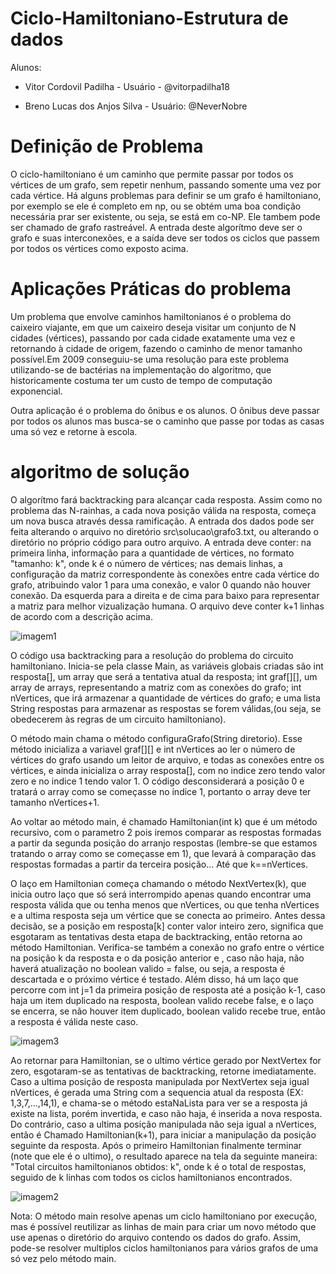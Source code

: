 # Ciclo-Hamiltoniano-Estrutura de dados
Alunos:

- Vitor Cordovil Padilha - Usuário - @vitorpadilha18

- Breno Lucas dos Anjos Silva  -  Usuário: @NeverNobre

# Definição de Problema
O ciclo-hamiltoniano é um caminho que permite passar por todos os vértices de um grafo, sem repetir nenhum, passando somente uma vez por cada vértice. Há alguns problemas para definir se um grafo é hamiltoniano, por exemplo se ele é completo em np, ou se obtém uma boa condição necessária prar ser existente, ou seja, se está em co-NP. Ele tambem pode ser chamado de grafo rastreável.
A entrada deste algorítmo deve ser o grafo e suas interconexões, e a saída deve ser todos os ciclos que passem por todos os vértices como exposto acima.

# Aplicações Práticas do problema
Um problema que envolve caminhos hamiltonianos é o problema do caixeiro viajante, em que um caixeiro deseja visitar um conjunto de N cidades (vértices), passando por cada cidade exatamente uma vez e retornando à cidade de origem, fazendo o caminho de menor tamanho possível.Em 2009 conseguiu-se uma resolução para este problema utilizando-se de bactérias na implementação do algoritmo, que historicamente costuma ter um custo de tempo de computação exponencial.

Outra aplicação é o problema do ônibus e os alunos. O ônibus deve passar por todos os alunos mas busca-se o caminho que passe por todas as casas uma só vez e retorne à escola.

# algoritmo de solução
O algorítmo fará backtracking para alcançar cada resposta. Assim como no problema das N-rainhas, a cada nova posição válida na resposta, começa um nova busca através dessa ramificação.
A entrada dos dados pode ser feita alterando o arquivo no diretório src\solucao\grafo3.txt, ou alterando o diretório no próprio código para outro arquivo.
A entrada deve conter: na primeira linha, informação para a quantidade de vértices, no formato "tamanho: k", onde k é o número de vértices; nas demais linhas, a configuração da matriz correspondente às conexões entre cada vértice do grafo, atribuindo valor 1 para uma conexão, e valor 0 quando não houver conexão. Da esquerda para a direita e de cima para baixo para representar a matriz para melhor vizualização humana.
O arquivo deve conter k+1 linhas de acordo com a descrição acima.

![imagem1](https://user-images.githubusercontent.com/89496407/136306817-8828140f-d665-458e-a47b-a68ef643ec53.JPG)

O código usa backtracking para a resolução do problema do circuito hamiltoniano.
Inicia-se pela classe Main, as variáveis globais criadas são int resposta[], um array que será a tentativa atual da resposta; int graf[][], um array de arrays, representando a matriz com as conexões do grafo; int nVertices, que irá armazenar a quantidade de vértices do grafo; e uma lista String respostas para armazenar as respostas se forem válidas,(ou seja, se obedecerem às regras de um circuito hamiltoniano).

O método main chama o método configuraGrafo(String diretorio). Esse método inicializa a variavel graf[][] e int nVertices ao ler o número de vértices do grafo usando um leitor de arquivo, e todas as conexões entre os vértices, e ainda inicializa o array resposta[], com no indice zero tendo valor zero e no indice 1 tendo valor 1. O código desconsiderará a posição 0 e tratará o array como se começasse no índice 1, portanto o array deve ter tamanho nVertices+1.

Ao voltar ao método main, é chamado Hamiltonian(int k) que é um método recursivo, com o parametro 2 pois iremos comparar as respostas formadas a partir da segunda posição do arranjo respostas (lembre-se que estamos tratando o array como se começasse em 1), que levará à comparação das respostas formadas a partir da terceira posição... Até que k==nVertices.

O laço em Hamiltonian começa chamando o método NextVertex(k), que inicia outro laço que só será interrompido apenas quando encontrar uma resposta válida que ou tenha menos que nVertices, ou que tenha nVertices e a ultima resposta seja um vértice que se conecta ao primeiro. Antes dessa decisão, se a posição em resposta[k] conter valor inteiro zero, significa que esgotaram as tentativas desta etapa de backtracking, então retorna ao método Hamiltonian. Verifica-se também a conexão no grafo entre o vértice na posição k da resposta e o da posição anterior e , caso não haja, não haverá atualização no boolean valido = false, ou seja, a resposta é descartada e o próximo vértice é testado. Além disso, há um laço que percorre com int j=1 da primeira posição de resposta até a posição k-1, caso haja um item duplicado na resposta, boolean valido recebe false, e o laço se encerra, se não houver item duplicado, boolean valido recebe true, então a resposta é válida neste caso.

![imagem3](https://user-images.githubusercontent.com/89496407/136310993-eaec247b-e43a-4528-8e84-e8f4d0c300af.png)

Ao retornar para Hamiltonian, se o ultimo vértice gerado por NextVertex for zero, esgotaram-se as tentativas de backtracking, retorne imediatamente. Caso a ultima posição de resposta manipulada por NextVertex seja igual nVertices, é gerada uma String com a sequencia atual da resposta (EX: 1,3,7,...,14,1), e chama-se o método estaNaLista para ver se a resposta já existe na lista, porém invertida, e caso não haja, é inserida a nova resposta. Do contrário, caso a ultima posição manipulada não seja igual a nVertices, então é Chamado Hamiltonian(k+1), para iniciar a manipulação da posição seguinte da resposta.
Após o primeiro Hamiltonian finalmente terminar (note que ele é o ultimo), o resultado aparece na tela da seguinte maneira: "Total circuitos hamiltonianos obtidos: k", onde k é o total de respostas, seguido de k linhas com todos os ciclos hamiltonianos encontrados.

![imagem2](https://user-images.githubusercontent.com/89496407/136306859-cd1a44c6-255d-4c58-ab20-bf6503ec378d.JPG)

Nota: O método main resolve apenas um ciclo hamiltoniano por execução, mas é possível reutilizar as linhas de main para criar um novo método que use apenas o diretório do arquivo contendo os dados do grafo. Assim, pode-se resolver multiplos ciclos hamiltonianos para vários grafos de uma só vez pelo método main.
